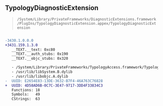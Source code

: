 ## TypologyDiagnosticExtension

> `/System/Library/PrivateFrameworks/DiagnosticExtensions.framework/PlugIns/TypologyDiagnosticExtension.appex/TypologyDiagnosticExtension`

```diff

-3430.1.0.0.0
+3431.159.1.3.0
   __TEXT.__text: 0xc80
   __TEXT.__auth_stubs: 0x190
   __TEXT.__objc_stubs: 0x320

   - /System/Library/PrivateFrameworks/TypologyAccess.framework/TypologyAccess
   - /usr/lib/libSystem.B.dylib
   - /usr/lib/libobjc.A.dylib
-  UUID: E2654E83-13DE-3632-B7F4-46A763C76828
+  UUID: 4D58AD6B-0C7C-3E47-9717-3DD4F33834C3
   Functions: 18
   Symbols:   49
   CStrings:  63

```

